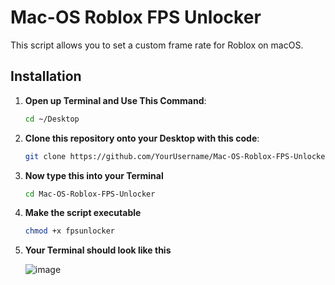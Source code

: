 # Mac-OS Roblox FPS Unlocker

This script allows you to set a custom frame rate for Roblox on macOS.

## Installation

1. **Open up Terminal and Use This Command**:
   ```bash
   cd ~/Desktop
2. **Clone this repository onto your Desktop with this code**:
   ```bash
   git clone https://github.com/YourUsername/Mac-OS-Roblox-FPS-Unlocker.git
3. **Now type this into your Terminal**
   ```bash
   cd Mac-OS-Roblox-FPS-Unlocker
4. **Make the script executable**
   ```bash
   chmod +x fpsunlocker
5. **Your Terminal should look like this**
   
   ![image](https://github.com/user-attachments/assets/6cd1276b-937c-4dd0-a174-8269c6230fa8)




